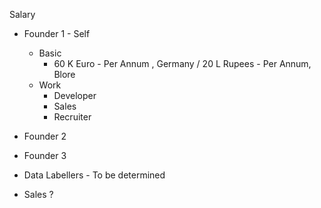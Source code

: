 Salary

- Founder 1 - Self
  - Basic
    - 60 K Euro - Per Annum , Germany / 20 L Rupees - Per Annum, Blore
  - Work
    - Developer
    - Sales
    - Recruiter
- Founder 2

- Founder 3

- Data Labellers - To be determined
- Sales ? 